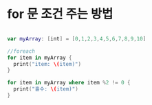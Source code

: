 # for 문 조건 주는 방법

```swift

var myArray: [int] = [0,1,2,3,4,5,6,7,8,9,10]

//foreach
for item in myArray {
  print("item: \(item)")
}

for item in myArray where item %2 != 0 {
  print("홀수: \(item)")
}
```
